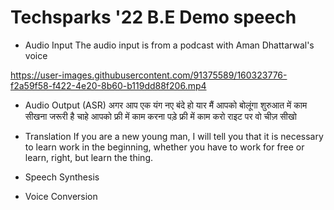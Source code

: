 # Techsparks '22 B.E Demo speech

- Audio Input
The audio input is from a podcast with Aman Dhattarwal's voice 

https://user-images.githubusercontent.com/91375589/160323776-f2a59f58-f422-4e20-8b60-b119dd88f206.mp4



- Audio Output (ASR)
अगर आप एक यंग नए बंदे हो यार मैं आपको बोलूंगा शुरुआत में काम सीखना जरूरी है चाहे आपको फ्री में काम करना पड़े फ्री में काम करो राइट पर वो चीज़ सीखो

- Translation
If you are a new young man, I will tell you that it is necessary to learn work in the beginning, whether you have to work for free or learn, right, but learn the thing.

- Speech Synthesis


- Voice Conversion
